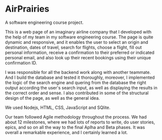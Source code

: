 # AirPrairies
A software engineering course project.

This is a web page of an imaginary airline company that I developed with the help of my team in my software engineering course. The page is quite dynamic and responsive, and it enables the user to select an origin and destination, dates of travel, search for flights, choose a flight, fill out personal information, receive a confirmation to their preferred or indicated personal email, and also look up their recent bookings using their unique confirmation ID.

I was responsible for all the backend work along with another teammate. And I build the database and tested it thoroughly, moreover, I implemented the logic of the search engine and quering from the database the right output according the user's search input, as well as displaying the results in the correct order and sense. I also contributed in some of the structural design of the page, as well as the general idea.

We used Nodejs, HTML, CSS, JavaScript and SQlite.

Our team followed Agile methodology throughout the process. We had about 12 milestones, where we had lots of reports to write, do user stories, epics, and so on all the way to the final Aplha and Beta phases. It was overall a remarkable experience, and I certainly learned a lot.
